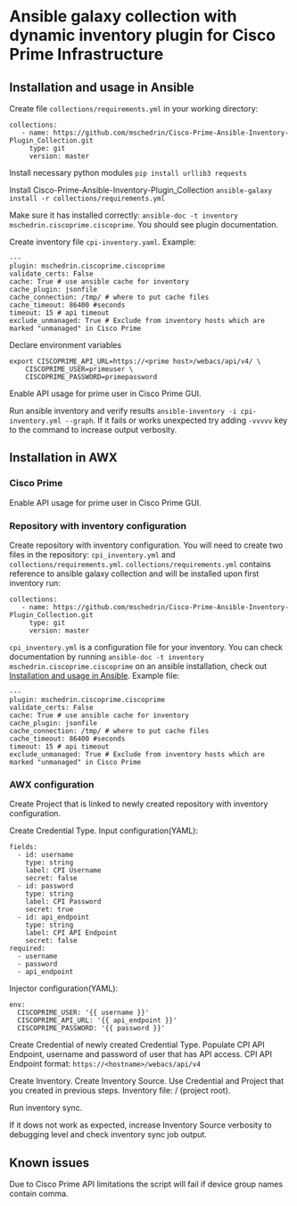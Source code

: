 # Ansible galaxy collection with dynamic inventory plugin for Cisco Prime Infrastructure

## Installation and usage in Ansible 
Create file `collections/requirements.yml` in your working directory:
```
collections:
   - name: https://github.com/mschedrin/Cisco-Prime-Ansible-Inventory-Plugin_Collection.git
     type: git
     version: master
```
Install necessary python modules `pip install urllib3 requests`

Install Cisco-Prime-Ansible-Inventory-Plugin_Collection `ansible-galaxy install -r collections/requirements.yml `

Make sure it has installed correctly: `ansible-doc -t inventory mschedrin.ciscoprime.ciscoprime`. You should see plugin documentation. 

Create inventory file `cpi-inventory.yaml`. Example:
```
---
plugin: mschedrin.ciscoprime.ciscoprime
validate_certs: False
cache: True # use ansible cache for inventory
cache_plugin: jsonfile
cache_connection: /tmp/ # where to put cache files
cache_timeout: 86400 #seconds
timeout: 15 # api timeout
exclude_unmanaged: True # Exclude from inventory hosts which are marked "unmanaged" in Cisco Prime
```

Declare environment variables
```
export CISCOPRIME_API_URL=https://<prime host>/webacs/api/v4/ \
    CISCOPRIME_USER=primeuser \
    CISCOPRIME_PASSWORD=primepassword
```

Enable API usage for prime user in Cisco Prime GUI. 

Run ansible inventory and verify results `ansible-inventory -i cpi-inventory.yml --graph`. If it fails or works unexpected try adding `-vvvvv` key to the command to increase output verbosity.

## Installation in AWX
### Cisco Prime
Enable API usage for prime user in Cisco Prime GUI. 

### Repository with inventory configuration
Create repository with inventory configuration. You will need to create two files in the repository: `cpi_inventory.yml` and `collections/requirements.yml`.
`collections/requirements.yml` contains reference to ansible galaxy collection and will be installed upon first inventory run:
```
collections:
   - name: https://github.com/mschedrin/Cisco-Prime-Ansible-Inventory-Plugin_Collection.git
     type: git
     version: master
```
`cpi_inventory.yml` is a configuration file for your inventory. You can check documentation by running `ansible-doc -t inventory mschedrin.ciscoprime.ciscoprime` on an ansible installation, check out [Installation and usage in Ansible](installation-and-usage-in-ansible).
Example file:
```
---
plugin: mschedrin.ciscoprime.ciscoprime
validate_certs: False
cache: True # use ansible cache for inventory
cache_plugin: jsonfile
cache_connection: /tmp/ # where to put cache files
cache_timeout: 86400 #seconds
timeout: 15 # api timeout
exclude_unmanaged: True # Exclude from inventory hosts which are marked "unmanaged" in Cisco Prime
```
### AWX configuration
Create Project that is linked to newly created repository with inventory configuration.

Create Credential Type. Input configuration(YAML):
```
fields:
  - id: username
    type: string
    label: CPI Username
    secret: false
  - id: password
    type: string
    label: CPI Password
    secret: true
  - id: api_endpoint
    type: string
    label: CPI API Endpoint
    secret: false
required:
  - username
  - password
  - api_endpoint
```
Injector configuration(YAML):
```
env:
  CISCOPRIME_USER: '{{ username }}'
  CISCOPRIME_API_URL: '{{ api_endpoint }}'
  CISCOPRIME_PASSWORD: '{{ password }}'
```

Create Credential of newly created Credential Type. Populate CPI API Endpoint, username and password of user that has API access. CPI API Endpoint format: `https://<hostname>/webacs/api/v4`

Create Inventory. Create Inventory Source. Use Credential and Project that you created in previous steps. Inventory file: / (project root). 

Run inventory sync.

If it dows not work as expected, increase Inventory Source verbosity to debugging level and check inventory sync job output. 

## Known issues
Due to Cisco Prime API limitations the script will fail if device group names contain comma. 